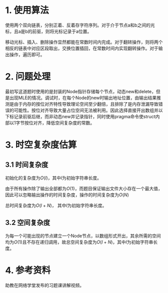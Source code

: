 # 1. 使用算法

使用两个双向链表，分别正着、反着存字符序列。对于介于节点a和b之间的光标，且a是b的前驱，则将光标记录于a位置。

移动光标、插入、删除操作显然都能在常数时间内完成。对于翻转操作，则将两个相反的链表中对应区段取出，交换位置插回，在常数时间内实现翻转操作。对于输出操作，遍历即可。

# 2. 问题处理

最初写这道题时使用的是封装的Node指针存储每个节点，动态new和delete，但是出现MLE的情况。调试时，在每个Node的new时输出地址位置，由输出结果推测是由于内存的按位对齐特性导致理论空间至少翻倍，且排除了是内存泄漏导致错误的可能性。按位对齐导致大量占位空间无法被利用。因此选择直接开出数组并以下标记录前驱后继，而非动态new并记录指针，同时使用pragma命令使struct内部以1字节按位对齐，降低空间复杂度的常数。


# 3. 时空复杂度估算

## 3.1 时间复杂度

初始化的复杂度为$O(l)$，其中$l$为初始字符串长度。

由于所有操作除了输出全部都为$O(1)$，而题目保证输出文件大小存在一个最大值，因此可以忽略输出操作的时间复杂度，操作的时间复杂度为$O(N)$

总时间复杂度为$O(l + N)$， 其中$l$为初始字符串长度。

## 3.2 空间复杂度

为每一个可能出现的节点建立一个Node节点，以数组形式开出，其余所需的空间均为$O(1)$且不存在递归调用，故总空间复杂度为$O(l + N)$，其中$l$为初始字符串长度。


# 4. 参考资料

助教在网络学堂发布的习题课讲解视频。

